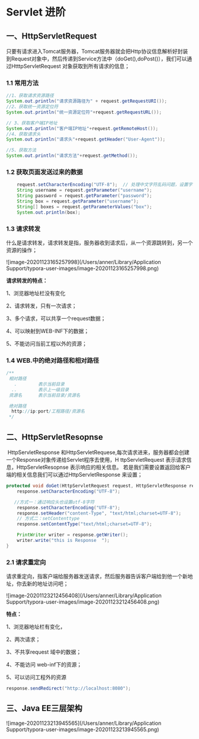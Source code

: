 # Servlet 进阶

## 一、HttpServletRequest

​	只要有请求进入Tomcat服务器，Tomcat服务器就会把Http协议信息解析好封装到Request对象中，然后传递到Service方法中（doGet(),doPost()），我们可以通过HtttpServletRequest 对象获取到所有请求的信息；

### 1.1 常用方法

```java
//1、获取请求资源路径
System.out.println("请求资源路径为" + request.getRequestURI());
//2、获取统一资源定位符
System.out.println("统一资源定位符"+request.getRequestURL());

// 3、获取客户端IP地址
System.out.println("客户端IP地址"+request.getRemoteHost());
//4、获取请求头
System.out.println("请求头"+request.getHeader("User-Agent"));

//5、获取方法
System.out.println("请求方法"+request.getMethod());
```

### 1.2 获取页面发送过来的数据

```java
    request.setCharacterEncoding("UTF-8");  // 处理中文字符乱码问题，设置字符编码
    String username = request.getParameter("username");
    String password = request.getParameter("password");
    String box = request.getParameter("username");
    String[] boxes = request.getParameterValues("box");
    System.out.println(box);
```

### 1.3 请求转发

什么是请求转发，请求转发是指，服务器收到请求后，从一个资源跳转到，另一个资源的操作； 

![image-20201123165257998](/Users/anner/Library/Application Support/typora-user-images/image-20201123165257998.png)

**请求转发的特点：**

1、浏览器地址栏没有变化

2、请求转发，只有一次请求；

3、多个请求，可以共享一个request数据；

4、可以映射到WEB-INF下的数据；

5、不能访问当前工程以外的资源；

### 1.4 WEB.中的绝对路径和相对路径

```java 
/**
 相对路径
   .        表示当前目录
  ..        表示上一级目录
 资源名      表示当前目录/资源名

 绝对路径
  http://ip:port/工程路径/资源名
 */
```

## 二、HttpServletResopnse

​	HttpServletResponse 和HttpServletRequese,每次请求进来，服务器都会创建一个Response对象传递给Servlet程序去使用，H ttpServletRequest 表示请求信息，HttpServletResopnse 表示响应的相关信息。 若是我们需要设置返回给客户端的相关信息我们可以通过HttpServletResponse 来设置；

```java
protected void doGet(HttpServletRequest request, HttpServletResponse response) throws ServletException, IOException {
    response.setCharacterEncoding("UTF-8");

   //方式一：通过响应头也设置utf-8字符
    response.setCharacterEncoding("UTF-8");
    response.setHeader("content-Type", "text/html;charset=UTF-8");
    // 方式二：setContenttype
    response.setContentType("text/html;charset=UTF-8");

    PrintWriter writer = response.getWriter();
    writer.write("this is Response  ");
}
```

### 2.1 请求重定向

请求重定向，指客户端给服务器发送请求，然后服务器告诉客户端给到他一个新地址，你去新的地址访问吧；

![image-20201123212456408](/Users/anner/Library/Application Support/typora-user-images/image-20201123212456408.png)

**特点：**

1、浏览器地址栏有变化，

2、两次请求；

3、不共享request 域中的数据；

4、不能访问 web-inf下的资源；

5、可以访问工程外的资源

```java
response.sendRedirect("http://localhost:8080");
```

## 三、Java EE三层架构

![image-20201123213945565](/Users/anner/Library/Application Support/typora-user-images/image-20201123213945565.png)

